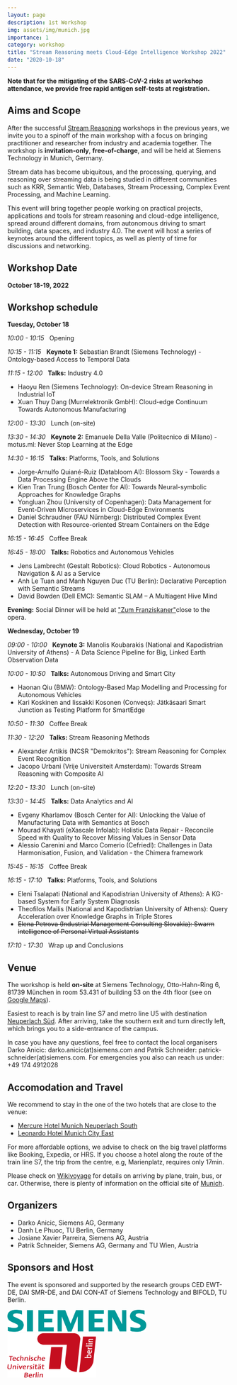 ```yaml
---
layout: page
description: 1st Workshop
img: assets/img/munich.jpg
importance: 1
category: workshop
title: "Stream Reasoning meets Cloud-Edge Intelligence Workshop 2022"
date: "2020-10-18"
---
```


**Note that for the mitigating of the SARS-CoV-2 risks at workshop attendance, we provide free rapid antigen self-tests at registration.**

## Aims and Scope

  After the successful <a href="https://streamreasoning.org/events/">Stream Reasoning</a> workshops in the previous years,
  we invite you to a spinoff of the main workshop with a focus on
  bringing practitioner and researcher from industry and academia together.
  The workshop is **invitation-only**, **free-of-charge**, and will be held at Siemens
  Technology in Munich, Germany.

  Stream data has become ubiquitous, and the processing, querying, and reasoning over
  streaming data is being studied in different communities such as KRR, Semantic Web,
  Databases, Stream Processing, Complex Event Processing, and Machine Learning.

  This event will bring together people working on practical projects, applications and
  tools for stream reasoning and cloud-edge intelligence, spread around different domains,
  from autonomous driving to smart building, data spaces, and industry 4.0. The event will host a series
  of keynotes around the different topics, as well as plenty of time for
  discussions and networking.

## Workshop Date

**October 18-19, 2022**

## Workshop schedule

**Tuesday, October 18**
<br>

<em>10:00 - 10:15</em>  &nbsp; Opening

<em>10:15 - 11:15</em>  &nbsp; <span class="title-color"> **Keynote 1:** Sebastian Brandt (Siemens Technology) - Ontology-based Access to Temporal Data </span>
<br>

<em>11:15 - 12:00</em> &nbsp; **Talks:** Industry 4.0
- Haoyu Ren (Siemens Technology): On-device Stream Reasoning in Industrial IoT
- Xuan Thuy Dang (Murrelektronik GmbH): Cloud-edge Continuum Towards Autonomous Manufacturing

<em>12:00 - 13:30</em> &nbsp; Lunch (on-site)
<br>

<em>13:30 - 14:30</em> &nbsp; <span class="title-color"> **Keynote 2:** Emanuele Della Valle (Politecnico di Milano) - motus.ml: Never Stop Learning at the Edge </span>
<br>

<em>14:30 - 16:15</em> &nbsp; **Talks:** Platforms, Tools, and Solutions
- Jorge-Arnulfo Quiané-Ruiz (Databloom AI): Blossom Sky - Towards a Data Processing Engine Above the Clouds
- Kien Tran Trung (Bosch Center for AI): Towards Neural-symbolic Approaches for Knowledge Graphs
- Yongluan Zhou (University of Copenhagen): Data Management for Event-Driven Microservices in Cloud-Edge Environments
- Daniel Schraudner (FAU Nürnberg): Distributed Complex Event Detection with Resource-oriented Stream Containers on the Edge

<em>16:15 - 16:45</em> &nbsp; Coffee Break
<br>

<em>16:45 - 18:00</em> &nbsp; **Talks:** Robotics and Autonomous Vehicles
- Jens Lambrecht (Gestalt Robotics): Cloud Robotics - Autonomous Navigation & AI as a Service
- Anh Le Tuan and Manh Nguyen Duc (TU Berlin): Declarative Perception with Semantic Streams
- David Bowden (Dell EMC): Semantic SLAM – A Multiagent Hive Mind

<b>Evening:</b> Social Dinner will be held at <a href="https://www.zum-franziskaner.de/">"Zum Franziskaner"</a>close to the opera.
<br>

**Wednesday, October 19**
<br>

<em>09:00 - 10:00</em> &nbsp; <span class="title-color"> **Keynote 3:** Manolis Koubarakis (National and Kapodistrian University of Athens) - A Data Science Pipeline for Big, Linked Earth Observation Data</span>
<br>

<em>10:00 - 10:50</em> &nbsp; **Talks:** Autonomous Driving and Smart City
- Haonan Qiu (BMW): Ontology-Based Map Modelling and Processing for Autonomous Vehicles
- Kari Koskinen and Iissakki Kosonen (Conveqs): Jätkäsaari Smart Junction as Testing Platform for SmartEdge

<em>10:50 - 11:30</em> &nbsp; Coffee Break
<br>

<em>11:30 - 12:20</em> &nbsp; **Talks:** Stream Reasoning Methods
- Alexander Artikis (NCSR "Demokritos"): Stream Reasoning for Complex Event Recognition
- Jacopo Urbani (Vrije Universiteit Amsterdam): Towards Stream Reasoning with Composite AI

<em>12:20 - 13:30</em> &nbsp; Lunch (on-site)
<br>

<em>13:30 - 14:45</em> &nbsp; **Talks:** Data Analytics and AI
- Evgeny Kharlamov (Bosch Center for AI): Unlocking the Value of Manufacturing Data with Semantics at Bosch
- Mourad Khayati (eXascale Infolab): Holistic Data Repair - Reconcile Speed with Quality to Recover Missing Values in Sensor Data
- Alessio Carenini and Marco Comerio (Cefriedl): Challenges in Data Harmonisation, Fusion, and Validation - the Chimera framework

<em>15:45 - 16:15</em> &nbsp; Coffee Break
<br>

<em>16:15 - 17:10</em> &nbsp; **Talks:** Platforms, Tools, and Solutions
- Eleni Tsalapati (National and Kapodistrian University of Athens): A KG-based System for Early System Diagnosis
- Theofilos Mailis (National and Kapodistrian University of Athens): Query Acceleration over Knowledge Graphs in Triple Stores
- ~~Elena Petrova (Industrial Management Consulting Slovakia): Swarm intelligence of Personal Virtual Assistants~~

<em>17:10 - 17:30</em> &nbsp; Wrap up and Conclusions


## Venue

The workshop is held **on-site** at Siemens Technology, Otto-Hahn-Ring 6, 81739 München
 in room 53.431 of building 53 on the 4th floor (see on <a href="https://goo.gl/maps/HSFvAvcAAqFojVFr5">Google Maps</a>).

Easiest to reach is by train line S7 and metro line U5 with destination
<a href="https://www.mvv-muenchen.de/plaene-bahnhoefe/bahnhofsinformation/station/neuperlach-sued/index.html">Neuperlach Süd</a>.
After arriving, take the southern exit and turn directly left, which brings you to a side-entrance of the campus.

In case you have any questions, feel free to contact the local organisers Darko Anicic: darko.anicic(at)siemens.com and
Patrik Schneider: patrick-schneider(at)siemens.com. For emergencies you also can reach us under: +49 174 4912028

## Accomodation and Travel


We recommend to stay in the one of the two hotels that are close to the venue:


- <a href="https://all.accor.com/hotel/0792/index.en.shtml">Mercure Hotel Munich Neuperlach South</a>
- <a href="https://www.leonardo-hotels.com/munich/leonardo-hotel-munich-city-east">Leonardo Hotel Munich City East</a>


For more affordable options, we advise to check on the big travel platforms like Booking, Expedia, or HRS.
If you choose a hotel along the route of the train line S7, the trip from the centre, e.g, Marienplatz,
requires only 17min.


Please check on <a href="https://en.wikivoyage.org/wiki/Munich">Wikivoyage</a> for details on
arriving by plane, train, bus, or car. Otherwise, there is plenty of information on the official site of
 <a href="https://www.munich.travel/en">Munich</a>.


## Organizers

- Darko Anicic, Siemens AG, Germany
- Danh Le Phuoc, TU Berlin, Germany
- Josiane Xavier Parreira, Siemens AG, Austria
- Patrik Schneider, Siemens AG, Germany and TU Wien, Austria


## Sponsors and Host

The event is sponsored and supported by the research groups CED EWT-DE, DAI SMR-DE, and DAI CON-AT of
Siemens Technology and BIFOLD, TU Berlin.

 <img src="/assets/img/siemens.png" alt="Logo Siemens" style="width:314px;height:50px;">
 <img src="/assets/img/tub.png" alt="Logo TU Berlin" style="width:200px;height:100px;">

